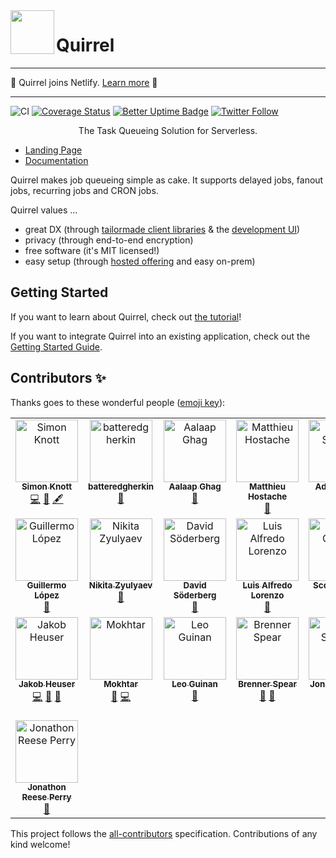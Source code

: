 <img src="./logo.png" height="70px" align="left" />

# Quirrel

---

🎉 Quirrel joins Netlify. [Learn more](https://dev.to/quirrel/quirrel-is-acquired-and-i-am-joining-netlify-dha) 🎉

---

![CI](https://github.com/quirrel-dev/quirrel/workflows/CI/badge.svg)
[![Coverage Status](https://coveralls.io/repos/github/quirrel-dev/quirrel/badge.svg?branch=main)](https://coveralls.io/github/quirrel-dev/quirrel?branch=main)
[![Better Uptime Badge](https://betteruptime.com/status-badges/v1/monitor/4u38.svg)](https://status.quirrel.dev)
[![Twitter Follow](https://img.shields.io/twitter/follow/skn0tt?label=Stay%20updated&style=social)](https://twitter.com/skn0tt)

<p align="middle">
  The Task Queueing Solution for Serverless.
</p>

- [Landing Page](https://quirrel.dev)
- [Documentation](https://docs.quirrel.dev)

Quirrel makes job queueing simple as cake. It supports delayed jobs, fanout jobs, recurring jobs and CRON jobs.

Quirrel values ...

- great DX (through [tailormade client libraries](https://docs.quirrel.dev/api/queue) & the [development UI](https://docs.quirrel.dev/getting-started/next-js#meet-the-development-ui))
- privacy (through end-to-end encryption)
- free software (it's MIT licensed!)
- easy setup (through [hosted offering](https://quirrel.dev) and easy on-prem)

## Getting Started

If you want to learn about Quirrel, check out [the tutorial](https://dev.to/quirrel/building-a-water-drinking-reminder-with-next-js-and-quirrel-1ckj)!

If you want to integrate Quirrel into an existing application, check out the [Getting Started Guide](https://docs.quirrel.dev).

## Contributors ✨

Thanks goes to these wonderful people ([emoji key](https://allcontributors.org/docs/en/emoji-key)):

<!-- ALL-CONTRIBUTORS-LIST:START - Do not remove or modify this section -->
<!-- prettier-ignore-start -->
<!-- markdownlint-disable -->
<table>
  <tbody>
    <tr>
      <td align="center" valign="top" width="14.28%"><a href="https://github.com/Skn0tt"><img src="https://avatars.githubusercontent.com/u/14912729?v=4?s=100" width="100px;" alt="Simon Knott"/><br /><sub><b>Simon Knott</b></sub></a><br /><a href="https://github.com/quirrel-dev/quirrel/commits?author=Skn0tt" title="Code">💻</a> <a href="#ideas-Skn0tt" title="Ideas, Planning, & Feedback">🤔</a> <a href="#content-Skn0tt" title="Content">🖋</a></td>
      <td align="center" valign="top" width="14.28%"><a href="https://github.com/batteredgherkin"><img src="https://avatars.githubusercontent.com/u/45402110?v=4?s=100" width="100px;" alt="batteredgherkin"/><br /><sub><b>batteredgherkin</b></sub></a><br /><a href="#design-batteredgherkin" title="Design">🎨</a></td>
      <td align="center" valign="top" width="14.28%"><a href="https://aalaap.com"><img src="https://avatars.githubusercontent.com/u/79404?v=4?s=100" width="100px;" alt="Aalaap Ghag"/><br /><sub><b>Aalaap Ghag</b></sub></a><br /><a href="https://github.com/quirrel-dev/quirrel/commits?author=aalaap" title="Documentation">📖</a></td>
      <td align="center" valign="top" width="14.28%"><a href="http://producthunt.com/@twmatthieuh"><img src="https://avatars.githubusercontent.com/u/1550192?v=4?s=100" width="100px;" alt="Matthieu Hostache"/><br /><sub><b>Matthieu Hostache</b></sub></a><br /><a href="https://github.com/quirrel-dev/quirrel/issues?q=author%3Amatthieuh" title="Bug reports">🐛</a></td>
      <td align="center" valign="top" width="14.28%"><a href="http://aditsachde.com"><img src="https://avatars.githubusercontent.com/u/23707194?v=4?s=100" width="100px;" alt="Adit Sachde"/><br /><sub><b>Adit Sachde</b></sub></a><br /><a href="https://github.com/quirrel-dev/quirrel/commits?author=aditsachde" title="Documentation">📖</a></td>
      <td align="center" valign="top" width="14.28%"><a href="https://github.com/viperfx"><img src="https://avatars.githubusercontent.com/u/328257?v=4?s=100" width="100px;" alt="Tharshan Muthulingam"/><br /><sub><b>Tharshan Muthulingam</b></sub></a><br /><a href="https://github.com/quirrel-dev/quirrel/issues?q=author%3Aviperfx" title="Bug reports">🐛</a></td>
      <td align="center" valign="top" width="14.28%"><a href="http://0xflotus.github.io"><img src="https://avatars.githubusercontent.com/u/26602940?v=4?s=100" width="100px;" alt="0xflotus"/><br /><sub><b>0xflotus</b></sub></a><br /><a href="#content-0xflotus" title="Content">🖋</a></td>
    </tr>
    <tr>
      <td align="center" valign="top" width="14.28%"><a href="https://lopermo.com"><img src="https://avatars.githubusercontent.com/u/11388254?v=4?s=100" width="100px;" alt="Guillermo López"/><br /><sub><b>Guillermo López</b></sub></a><br /><a href="https://github.com/quirrel-dev/quirrel/commits?author=lopermo" title="Documentation">📖</a></td>
      <td align="center" valign="top" width="14.28%"><a href="https://github.com/zyulyaev"><img src="https://avatars.githubusercontent.com/u/9340671?v=4?s=100" width="100px;" alt="Nikita Zyulyaev"/><br /><sub><b>Nikita Zyulyaev</b></sub></a><br /><a href="https://github.com/quirrel-dev/quirrel/issues?q=author%3Azyulyaev" title="Bug reports">🐛</a></td>
      <td align="center" valign="top" width="14.28%"><a href="https://github.com/davidsoderberg"><img src="https://avatars.githubusercontent.com/u/2233092?v=4?s=100" width="100px;" alt="David Söderberg"/><br /><sub><b>David Söderberg</b></sub></a><br /><a href="https://github.com/quirrel-dev/quirrel/commits?author=davidsoderberg" title="Documentation">📖</a></td>
      <td align="center" valign="top" width="14.28%"><a href="https://babas.bot/"><img src="https://avatars.githubusercontent.com/u/764518?v=4?s=100" width="100px;" alt="Luis Alfredo Lorenzo"/><br /><sub><b>Luis Alfredo Lorenzo</b></sub></a><br /><a href="https://github.com/quirrel-dev/quirrel/commits?author=babasbot" title="Documentation">📖</a></td>
      <td align="center" valign="top" width="14.28%"><a href="https://twitter.com/scttcper"><img src="https://avatars.githubusercontent.com/u/1400464?v=4?s=100" width="100px;" alt="Scott Cooper"/><br /><sub><b>Scott Cooper</b></sub></a><br /><a href="https://github.com/quirrel-dev/quirrel/commits?author=scttcper" title="Code">💻</a></td>
      <td align="center" valign="top" width="14.28%"><a href="https://github.com/fiddep"><img src="https://avatars.githubusercontent.com/u/12913309?v=4?s=100" width="100px;" alt="Fredrik Palmquist"/><br /><sub><b>Fredrik Palmquist</b></sub></a><br /><a href="https://github.com/quirrel-dev/quirrel/issues?q=author%3Afiddep" title="Bug reports">🐛</a></td>
      <td align="center" valign="top" width="14.28%"><a href="https://alizahid.dev"><img src="https://avatars.githubusercontent.com/u/941775?v=4?s=100" width="100px;" alt="Ali Zahid"/><br /><sub><b>Ali Zahid</b></sub></a><br /><a href="https://github.com/quirrel-dev/quirrel/commits?author=alizahid" title="Code">💻</a></td>
    </tr>
    <tr>
      <td align="center" valign="top" width="14.28%"><a href="https://codedrift.com"><img src="https://avatars.githubusercontent.com/u/1795?v=4?s=100" width="100px;" alt="Jakob Heuser"/><br /><sub><b>Jakob Heuser</b></sub></a><br /><a href="https://github.com/quirrel-dev/quirrel/commits?author=jakobo" title="Code">💻</a> <a href="https://github.com/quirrel-dev/quirrel/issues?q=author%3Ajakobo" title="Bug reports">🐛</a> <a href="#design-jakobo" title="Design">🎨</a></td>
      <td align="center" valign="top" width="14.28%"><a href="https://www.mokhtar.dev"><img src="https://avatars.githubusercontent.com/u/13026820?v=4?s=100" width="100px;" alt="Mokhtar"/><br /><sub><b>Mokhtar</b></sub></a><br /><a href="https://github.com/quirrel-dev/quirrel/commits?author=m5r" title="Documentation">📖</a> <a href="https://github.com/quirrel-dev/quirrel/commits?author=m5r" title="Code">💻</a></td>
      <td align="center" valign="top" width="14.28%"><a href="https://github.com/leo-guinan"><img src="https://avatars.githubusercontent.com/u/1247152?v=4?s=100" width="100px;" alt="Leo Guinan"/><br /><sub><b>Leo Guinan</b></sub></a><br /><a href="https://github.com/quirrel-dev/quirrel/issues?q=author%3Aleo-guinan" title="Bug reports">🐛</a></td>
      <td align="center" valign="top" width="14.28%"><a href="https://rainbow.me/brenner.eth"><img src="https://avatars.githubusercontent.com/u/12127609?v=4?s=100" width="100px;" alt="Brenner Spear"/><br /><sub><b>Brenner Spear</b></sub></a><br /><a href="https://github.com/quirrel-dev/quirrel/commits?author=BrennerSpear" title="Documentation">📖</a> <a href="https://github.com/quirrel-dev/quirrel/issues?q=author%3ABrennerSpear" title="Bug reports">🐛</a></td>
      <td align="center" valign="top" width="14.28%"><a href="https://jonas-strassel.de/"><img src="https://avatars.githubusercontent.com/u/4662748?v=4?s=100" width="100px;" alt="Jonas Strassel"/><br /><sub><b>Jonas Strassel</b></sub></a><br /><a href="https://github.com/quirrel-dev/quirrel/commits?author=boredland" title="Code">💻</a> <a href="https://github.com/quirrel-dev/quirrel/issues?q=author%3Aboredland" title="Bug reports">🐛</a></td>
      <td align="center" valign="top" width="14.28%"><a href="http://1000experiments.dev"><img src="https://avatars.githubusercontent.com/u/4437?v=4?s=100" width="100px;" alt="Joshua Nussbaum"/><br /><sub><b>Joshua Nussbaum</b></sub></a><br /><a href="https://github.com/quirrel-dev/quirrel/commits?author=joshnuss" title="Code">💻</a> <a href="https://github.com/quirrel-dev/quirrel/commits?author=joshnuss" title="Documentation">📖</a></td>
      <td align="center" valign="top" width="14.28%"><a href="https://mr47.in"><img src="https://avatars.githubusercontent.com/u/651943?v=4?s=100" width="100px;" alt="Dmitry Poddubniy"/><br /><sub><b>Dmitry Poddubniy</b></sub></a><br /><a href="https://github.com/quirrel-dev/quirrel/issues?q=author%3Amr47" title="Bug reports">🐛</a></td>
    </tr>
    <tr>
      <td align="center" valign="top" width="14.28%"><a href="https://github.com/JonathonRP"><img src="https://avatars.githubusercontent.com/u/30267655?v=4?s=100" width="100px;" alt="Jonathon Reese Perry"/><br /><sub><b>Jonathon Reese Perry</b></sub></a><br /><a href="https://github.com/quirrel-dev/quirrel/issues?q=author%3AJonathonRP" title="Bug reports">🐛</a></td>
    </tr>
  </tbody>
</table>

<!-- markdownlint-restore -->
<!-- prettier-ignore-end -->

<!-- ALL-CONTRIBUTORS-LIST:END -->

This project follows the [all-contributors](https://github.com/all-contributors/all-contributors) specification. Contributions of any kind welcome!
